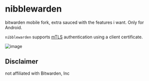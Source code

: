 # nibblewarden

bitwarden mobile fork, extra sauced with the features i want. Only for Android.

`nibblewarden` supports [mTLS](https://www.cloudflare.com/learning/access-management/what-is-mutual-tls) authentication using a client certificate.

![image](https://github.com/user-attachments/assets/8e420f55-c4d5-474a-aaca-73945a32f3a0)

## Disclaimer
not affiliated with Bitwarden, Inc
